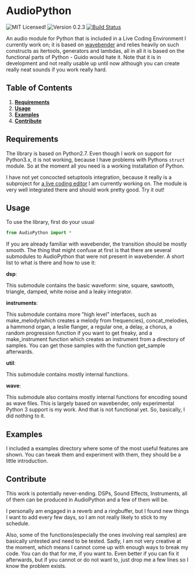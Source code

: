 AudioPython
===========

![MIT Licensed!](http://img.shields.io/badge/license-mit-blue.svg)
![Version 0.2.3](http://img.shields.io/badge/version-0.2.3-yellow.svg)
[![Build Status](https://travis-ci.org/hellerve/AudioPython.png?branch=master)](https://travis-ci.org/hellerve/AudioPython)

An audio module for Python that is included in a Live Coding Environment I currently work on;
it is based on [wavebender](https://github.com/zacharydenton/wavebender/) and relies heavily
on such constructs as itertools, generators and lambdas, all in all it is based on the
functional parts of Python - Guido would hate it. Note that it is in development and
not really usable up until now although you can create really neat sounds if you work really
hard.

Table of Contents
-----------------
1. **[Requirements](#requirements)**
2. **[Usage](#usage)**
3. **[Examples](#examples)**
4. **[Contribute](#contribute)**

Requirements
------------

The library is based on Python2.7. Even though I work on support for Python3.x, it is not
working, because I have problems with Pythons `struct` module. So at the moment all you need
is a working installation of Python. 

I have not yet concocted setuptools integration, because it really is a subproject for 
[a live coding editor](https://github.com/hellerve/Veto-LiveCoding) I am currently working on. 
The module is very well integrated there and should work pretty good. Try it out!

Usage
-----

To use the library, first do your usual

```python
from AudioPython import *
```

If you are already familiar with wavebender, the transition should be mostly smooth.
The thing that might confuse at first is that there are several submodules to AudioPython
that were not present in wavebender. A short list to what is there and how to use it:

**dsp**:

This submodule contains the basic waveform: sine, square, sawtooth, triangle, damped, 
white noise and a leaky integrator.

**instruments**:

This submodule contains more "high level" interfaces, such as make_melody(which creates a melody
from frequencies), concat_melodies, a hammond organ, a leslie flanger, a regular one, a delay,
a chorus, a random progression function if you want to get freaky, and a make_instrument function
which creates an instrument from a directory of samples. You can get those samples with the function
get_sample afterwards.

**util**:

This submodule contains mostly internal functions.

**wave**:

This submodule also contains mostly internal functions for encoding sound as wave files.
This is largely based on wavebender, only experimental Python 3 support is my work. And that
is not functional yet. So, basically, I did nothing to it.

Examples
--------

I included a examples directory where some of the most useful features are shown. You can tweak them
and experiment with them, they should be a little introduction.

Contribute
----------

This work is potentially never-ending. DSPs, Sound Effects, Instruments, all of them can
be produced in AudioPython and a few of them will be.

I personally am engaged in a reverb and a ringbuffer, but I found new things I want to add every few
days, so I am not really likely to stick to my schedule.

Also, some of the functions(especially the ones involving real samples) are basically untested and 
need to be tested. Sadly, I am not very creative at the moment, which means I cannot come up with 
enough ways to break my code. You can do that for me, if you want to. Even better if you can fix it 
afterwards, but if you cannot or do not want to, just drop me a few lines so I know the problem exists.
